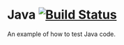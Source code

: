 # Java [![Build Status](https://drone.io/github.com/Lhuckaz/drone-with-java/status.png)](https://drone.io/github.com/Lhuckaz/drone-with-java/latest)
An example of how to test Java code.
